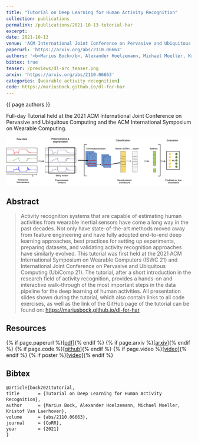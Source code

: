 ```yaml
---
title: "Tutorial on Deep Learning for Human Activity Recognition"
collection: publications
permalink: /publications/2021-10-13-tutorial-har
excerpt: 
date: 2021-10-13
venue: 'ACM International Joint Conference on Pervasive and Ubiquitous Computing and the ACM International Symposium on Wearable Computing'
paperurl: 'https://arxiv.org/abs/2110.06663'
authors: '<b>Marius Bock</b>, Alexander Hoelzemann, Michael Moeller, Kristof Van Laerhoven'
bibtex: true
teaser: /previews/dl-arc_teaser.png
arxiv: 'https://arxiv.org/abs/2110.06663'
categories: [wearable activity recognition]
code: https://mariusbock.github.io/dl-for-har
---
```


{{ page.authors }}

Full-day Tutorial held at the 2021 ACM International Joint Conference on Pervasive and Ubiquitous Computing and the ACM International Symposium on Wearable Computing.

<img class="pub_teaser" src="../images/previews/dl-arc.png" alt="Teaser Image" title="teaser" />

## Abstract

> Activity recognition systems that are capable of estimating human activities from wearable inertial sensors have come a long way in the past decades. Not only have state-of-the-art methods moved away from feature engineering and have fully adopted end-to-end deep learning approaches, best practices for setting up experiments, preparing datasets, and validating activity recognition approaches have similarly evolved. This tutorial was first held at the 2021 ACM International Symposium on Wearable Computers (ISWC 21) and International Joint Conference on Pervasive and Ubiquitous Computing (UbiComp 21). The tutorial, after a short introduction in the research field of activity recognition, provides a hands-on and interactive walk-through of the most important steps in the data pipeline for the deep learning of human activities. All presentation slides shown during the tutorial, which also contain links to all code exercises, as well as the link of the GitHub page of the tutorial can be found on: https://mariusbock.github.io/dl-for-har

## Resources

{% if page.paperurl %}<a href=" {{ page.paperurl }} ">[pdf]</a>{% endif %} {% if page.arxiv %}<a href=" {{ page.arxiv }} ">[arxiv]</a>{% endif %} {% if page.code %}<a href=" {{ page.code }} ">[github]</a>{% endif %} {% if page.video %}<a href=" {{ page.video }} ">[video]</a>{% endif %} {% if poster %}<a href=" {{ page.poster }} ">[video]</a>{% endif %}

## Bibtex

    @article{bock2021tutorial,
    title 		= {Tutorial on Deep Learning for Human Activity Recognition},
    author 		= {Marius Bock, Alexander Hoelzemann, Michael Moeller, Kristof Van Laerhoven},
    volume      = {abs/2110.06663},
    journal     = {CoRR},
    year 		= {2021}
    }
